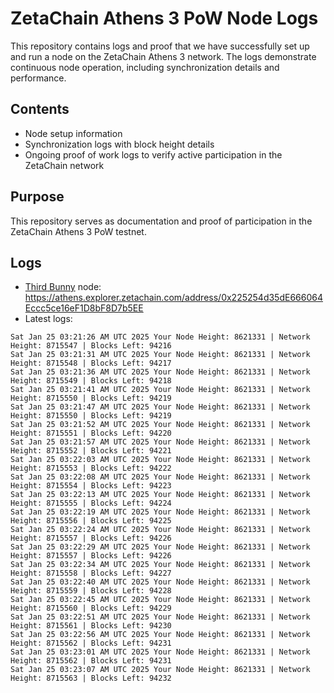# ZetaChain Athens 3 PoW Node Logs
This repository contains logs and proof that we have successfully set up and run a node on the ZetaChain Athens 3 network. The logs demonstrate continuous node operation, including synchronization details and performance.

## Contents
- Node setup information
- Synchronization logs with block height details
- Ongoing proof of work logs to verify active participation in the ZetaChain network

## Purpose
This repository serves as documentation and proof of participation in the ZetaChain Athens 3 PoW testnet.

## Logs

- [Third Bunny](https://thirdbunny.xyz/) node: https://athens.explorer.zetachain.com/address/0x225254d35dE666064Eccc5ce16eF1D8bF8D7b5EE
- Latest logs:
```
Sat Jan 25 03:21:26 AM UTC 2025 Your Node Height: 8621331 | Network Height: 8715547 | Blocks Left: 94216
Sat Jan 25 03:21:31 AM UTC 2025 Your Node Height: 8621331 | Network Height: 8715548 | Blocks Left: 94217
Sat Jan 25 03:21:36 AM UTC 2025 Your Node Height: 8621331 | Network Height: 8715549 | Blocks Left: 94218
Sat Jan 25 03:21:41 AM UTC 2025 Your Node Height: 8621331 | Network Height: 8715550 | Blocks Left: 94219
Sat Jan 25 03:21:47 AM UTC 2025 Your Node Height: 8621331 | Network Height: 8715550 | Blocks Left: 94219
Sat Jan 25 03:21:52 AM UTC 2025 Your Node Height: 8621331 | Network Height: 8715551 | Blocks Left: 94220
Sat Jan 25 03:21:57 AM UTC 2025 Your Node Height: 8621331 | Network Height: 8715552 | Blocks Left: 94221
Sat Jan 25 03:22:03 AM UTC 2025 Your Node Height: 8621331 | Network Height: 8715553 | Blocks Left: 94222
Sat Jan 25 03:22:08 AM UTC 2025 Your Node Height: 8621331 | Network Height: 8715554 | Blocks Left: 94223
Sat Jan 25 03:22:13 AM UTC 2025 Your Node Height: 8621331 | Network Height: 8715555 | Blocks Left: 94224
Sat Jan 25 03:22:19 AM UTC 2025 Your Node Height: 8621331 | Network Height: 8715556 | Blocks Left: 94225
Sat Jan 25 03:22:24 AM UTC 2025 Your Node Height: 8621331 | Network Height: 8715557 | Blocks Left: 94226
Sat Jan 25 03:22:29 AM UTC 2025 Your Node Height: 8621331 | Network Height: 8715557 | Blocks Left: 94226
Sat Jan 25 03:22:34 AM UTC 2025 Your Node Height: 8621331 | Network Height: 8715558 | Blocks Left: 94227
Sat Jan 25 03:22:40 AM UTC 2025 Your Node Height: 8621331 | Network Height: 8715559 | Blocks Left: 94228
Sat Jan 25 03:22:45 AM UTC 2025 Your Node Height: 8621331 | Network Height: 8715560 | Blocks Left: 94229
Sat Jan 25 03:22:51 AM UTC 2025 Your Node Height: 8621331 | Network Height: 8715561 | Blocks Left: 94230
Sat Jan 25 03:22:56 AM UTC 2025 Your Node Height: 8621331 | Network Height: 8715562 | Blocks Left: 94231
Sat Jan 25 03:23:01 AM UTC 2025 Your Node Height: 8621331 | Network Height: 8715562 | Blocks Left: 94231
Sat Jan 25 03:23:07 AM UTC 2025 Your Node Height: 8621331 | Network Height: 8715563 | Blocks Left: 94232
```
